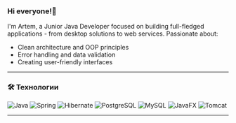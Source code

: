 ### Hi everyone!👋

I'm Artem, a Junior Java Developer focused on building full-fledged applications - from desktop solutions to web services. Passionate about:

- Clean architecture and OOP principles
- Error handling and data validation
- Creating user-friendly interfaces

---

### 🛠️ Технологии
![Java](https://img.shields.io/badge/Java-ED8B00?logo=openjdk&logoColor=white)
![Spring](https://img.shields.io/badge/Spring-6DB33F?logo=spring&logoColor=white)
![Hibernate](https://img.shields.io/badge/Hibernate-59666C?logo=hibernate&logoColor=white)
![PostgreSQL](https://img.shields.io/badge/PostgreSQL-316192?logo=postgresql&logoColor=white)
![MySQL](https://img.shields.io/badge/MySQL-4479A1?logo=mysql&logoColor=white)
![JavaFX](https://img.shields.io/badge/JavaFX-ED8B00?logo=javafx&logoColor=white)
![Tomcat](https://img.shields.io/badge/Apache_Tomcat-F8DC75?logo=apachetomcat&logoColor=black)


---

